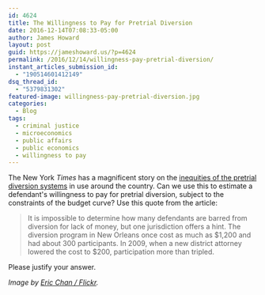 ```yaml
---
id: 4624
title: The Willingness to Pay for Pretrial Diversion
date: 2016-12-14T07:08:33-05:00
author: James Howard
layout: post
guid: https://jameshoward.us/?p=4624
permalink: /2016/12/14/willingness-pay-pretrial-diversion/
instant_articles_submission_id:
  - "190514601412149"
dsq_thread_id:
  - "5379831302"
featured-image: willingness-pay-pretrial-diversion.jpg
categories:
  - Blog
tags:
  - criminal justice
  - microeconomics
  - public affairs
  - public economics
  - willingness to pay
---
```

The New York _Times_ has a magnificent story on the [inequities of
the pretrial diversion
systems](http://www.nytimes.com/2016/12/12/us/crime-criminal-justice-reform-diversion.html)
in use around the country.  Can we use this to estimate a defendant's
willingness to pay for pretrial diversion, subject to the constraints
of the budget curve?  Use this quote from the article:

> It is impossible to determine how many defendants are barred from
diversion for lack of money, but one jurisdiction offers a hint.
The diversion program in New Orleans once cost as much as $1,200
and had about 300 participants. In 2009, when a new district attorney
lowered the cost to $200, participation more than tripled.

Please justify your answer.

_Image by [Eric Chan /
Flickr](https://www.flickr.com/photos/maveric2003/96150342)._
